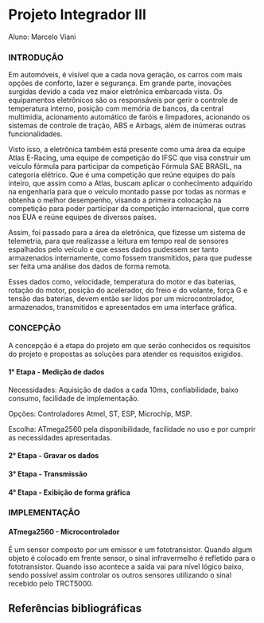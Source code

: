 # Projeto Integrador III

Aluno:
Marcelo Viani

### INTRODUÇÃO

Em automóveis, é visível que a cada nova geração, os carros com mais opções de conforto, lazer e segurança. Em grande parte, inovações surgidas devido a cada vez maior eletrônica embarcada vista. Os equipamentos eletrônicos são os responsáveis por gerir o controle de temperatura interno, posição com memória de bancos, da central multimidia, acionamento automático de faróis e limpadores, acionando os sistemas de controle de tração, ABS e Airbags, além de inúmeras outras funcionalidades.

Visto isso, a eletrônica também está presente como uma área da equipe Atlas E-Racing, uma equipe de competição do IFSC que visa construir um veículo fórmula para participar da competição Fórmula SAE BRASIL, na categoria elétrico. Que é uma competição que reúne equipes do país inteiro, que assim como a Atlas, buscam aplicar o conhecimento adquirido na engenharia para que o veículo montado passe por todas as normas e obtenha o melhor desempenho, visando a primeira colocação na competição para poder participar da competição internacional, que corre nos EUA e reúne equipes de diversos países.

Assim, foi passado para a área da eletrônica, que fizesse um sistema de telemetria, para que realizasse a leitura em tempo real de sensores espalhados pelo veículo e que esses dados pudessem ser tanto armazenados internamente, como fossem transmitidos, para que pudesse ser feita uma análise dos dados de forma remota.

Esses dados como, velocidade, temperatura do motor e das baterias, rotação do motor, posição do acelerador, do freio e do volante, força G e tensão das baterias, devem então ser lidos por um microcontrolador, armazenados, transmitidos e apresentados em uma interface gráfica.



### CONCEPÇÃO
A concepção é a etapa do projeto em que serão conhecidos os requisitos do projeto e propostas as soluções para atender os requisitos exigidos.

#### 1° Etapa - Medição de dados

Necessidades: Aquisição de dados a cada 10ms, confiabilidade, baixo consumo, facilidade de implementação.

Opções: Controladores Atmel, ST, ESP, Microchip, MSP.

Escolha: ATmega2560 pela disponibilidade, facilidade no uso e por cumprir as necessidades apresentadas.


#### 2° Etapa - Gravar os dados

#### 3° Etapa - Transmissão

#### 4° Etapa - Exibição de forma gráfica


### IMPLEMENTAÇÃO


#### ATmega2560 - Microcontrolador
É um sensor composto por um emissor e um fototransistor. Quando algum objeto é colocado em frente sensor, o sinal infravermelho é refletido para o fototransistor. Quando isso acontece a saída vai para nível lógico baixo, sendo possível assim controlar os outros sensores utilizando o sinal recebido pelo TRCT5000.


## Referências bibliográficas
